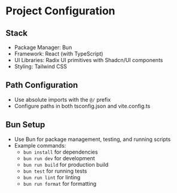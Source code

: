 # Project Configuration

## Stack

- Package Manager: Bun
- Framework: React (with TypeScript)
- UI Libraries: Radix UI primitives with Shadcn/UI components
- Styling: Tailwind CSS

## Path Configuration

- Use absolute imports with the `@/` prefix
- Configure paths in both tsconfig.json and vite.config.ts

## Bun Setup

- Use Bun for package management, testing, and running scripts
- Example commands:
  - `bun install` for dependencies
  - `bun run dev` for development
  - `bun run build` for production build
  - `bun test` for running tests
  - `bun run lint` for linting
  - `bun run format` for formatting
